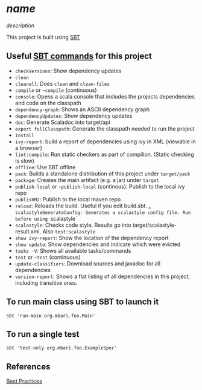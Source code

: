# $name$

$description$

This project is built using [SBT](http://www.scala-sbt.org/)

## Useful [SBT commands](http://www.scala-sbt.org/release/docs/Command-Line-Reference.html) for this project

- `checkVersions`: Show dependency updates
- `clean`
- `cleanall`: Does `clean` and `clean-files`
- `compile` or `~compile` (continuous)
- `console`: Opens a scala console that includes the projects dependencies and code on the classpath
- `dependency-graph`: Shows an ASCII dependency graph
- `dependencyUpdates`: Show dependency updates
- `doc`: Generate Scaladoc into target/api
- `export fullClasspath`: Generate the classpath needed to run the project
- `install`
- `ivy-report`: build a report of dependencies using ivy in XML (viewable in a browser)
- `lint:compile`: Run static checkers as part of compilion. (Static checking is slow)
- `offline`: Use SBT offline
- `pack`: Builds a standalone distribution of this project under `target/pack`
- `package`: Creates the main artifact (e.g. a jar) under `target`
- `publish-local` or `~publish-local` (continous): Publish to the local ivy repo
- `publishM2`: Publish to the local maven repo
- `reload`: Reloads the build. Useful if you edit build.sbt.
_ `scalastyleGenerateConfig: Generates a scalastyle config file. Run before using `scalastyle`
- `scalastyle`: Checks code style. Results go into target/scalastyle-result.xml. Also `test:scalastyle`
- `show ivy-report`: Show the location of the dependency report
- `show update`: Show dependencies and indicate which were evicted
- `tasks -V`: Shows all available tasks/commands
- `test` or `~test` (continuous)
- `update-classifiers`: Download sources and javadoc for all dependencies
- `version-report`: Shows a flat listing of all dependencies in this project, including transitive ones.

## To run main class using SBT to launch it
`sbt 'run-main org.mbari.foo.Main'`

## To run a single test
`sbt 'test-only org.mbari.foo.ExampleSpec'`

## References
[Best Practices](https://github.com/alexandru/scala-best-practices/)

